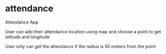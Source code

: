 # attendance

Attendance App

User can add their attendance location using map and choose a point to get latitude and longitude

User only can get the attendance if the radius is 50 meters from the point
